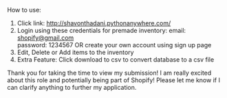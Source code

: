 How to use:

1. Click link: http://shavonthadani.pythonanywhere.com/
2. Login using these credentials for premade inventory: email: shopify@gmail.com  
password: 1234567 
OR create your own account using sign up page
3. Edit, Delete or Add items to the inventory
4. Extra Feature: Click download to csv to convert database to a csv file

Thank you for taking the time to view my submission! I am really excited about this role and potentially being part of Shopify!
Please let me know if I can clarify anything to further my application.


